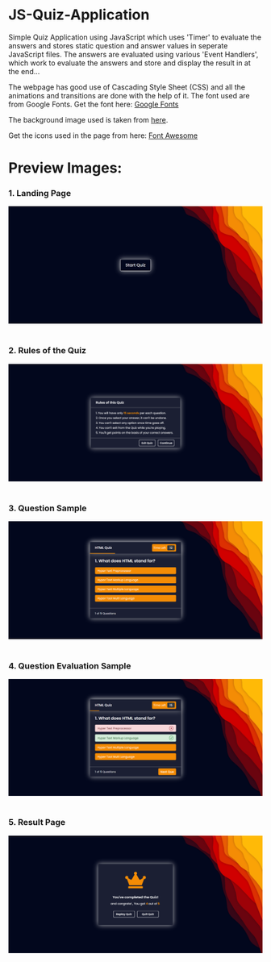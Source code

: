 # JS-Quiz-Application

Simple Quiz Application using JavaScript which uses 'Timer' to evaluate the answers and stores static question and answer values in seperate JavaScript files. The answers are evaluated using various 'Event Handlers', which work to evaluate the answers and store and display the result in at the end...

The webpage has good use of Cascading Style Sheet (CSS) and all the animations and transitions are done with the help of it. The font used are from Google Fonts. Get the font here: 
<a href="https://fonts.google.com/">Google Fonts</a>

The background image used is taken from <a href="https://wall.alphacoders.com/big.php?i=1239346">here</a>.

Get the icons used in the page from here:
<a href="https://fontawesome.com/">Font Awesome</a>

# Preview Images:

<h3>1. Landing Page</h3>
<img src="https://github.com/LIGHTNING86/JS-Quiz-Application/blob/main/assets/home_quiz.png"/>
<br><br>
<h3> 2. Rules of the Quiz</h3>
<img src="https://github.com/LIGHTNING86/JS-Quiz-Application/blob/main/assets/quiz_rules.png"/>
<br><br>
<h3> 3. Question Sample</h3>
<img src="https://github.com/LIGHTNING86/JS-Quiz-Application/blob/main/assets/quiz_sample.png"/>
<br><br>
<h3> 4. Question Evaluation Sample</h3>
<img src="https://github.com/LIGHTNING86/JS-Quiz-Application/blob/main/assets/quiz_eval.png"/>
<br><br>
<h3> 5. Result Page</h3>
<img src="https://github.com/LIGHTNING86/JS-Quiz-Application/blob/main/assets/quiz_result.png"/>
